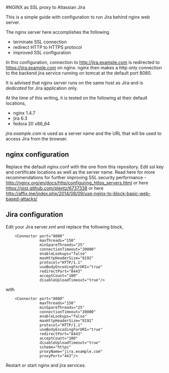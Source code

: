 #NGINX as SSL proxy to Atlassian Jira

This is a simple guide with configuration to run Jira behind nginx web server.

The nginx server here accomplishes the following 

* terminate SSL connection
* redirect HTTP to HTTPS protocol
* improved SSL configuration

In this configuration, connection to http://jira.example.com is redirected to https://jira.example.com on nginx. nginx then makes a http only connection to the backend jira service running on tomcat at the default port 8080.

It is advised that nginx server runs on the same host as Jira and is _dedicated_ for Jira application only.

At the time of this writing, it is tested on the following at their default locations,

* nginx 1.4.7
* jira 6.3
* fedora 20 x86_64 

_jira.example.com_ is used as a server name and the URL that will be used to access Jira from the browser.

nginx configuration
-------------------
Replace the default nginx.conf with the one from this repository. Edit ssl key and certificate locations as well as the server name. Read here for more recommendations for further improving SSL security performance - http://nginx.org/en/docs/http/configuring_https_servers.html or here https://gist.github.com/plentz/6737338 or here http://affix.me/index.php/2014/08/09/use-nginx-to-block-basic-web-based-attacks/

Jira configuration
------------------
Edit your Jira server.xml and replace the following block,

        <Connector port="8080"
                   maxThreads="150"
                   minSpareThreads="25"
                   connectionTimeout="20000"
                   enableLookups="false"
                   maxHttpHeaderSize="8192"
                   protocol="HTTP/1.1"
                   useBodyEncodingForURI="true"
                   redirectPort="8443"
                   acceptCount="100"
                   disableUploadTimeout="true"/>


with 

        <Connector port="8080"
                   maxThreads="150"
                   minSpareThreads="25"
                   connectionTimeout="20000"
                   enableLookups="false"
                   maxHttpHeaderSize="8192"
                   protocol="HTTP/1.1"
                   useBodyEncodingForURI="true"
                   redirectPort="8443"
                   acceptCount="100"
                   disableUploadTimeout="true"
                   scheme="https"
                   proxyName="jira.example.com"
                   proxyPort="443"/>


Restart or start nginx and jira services.
